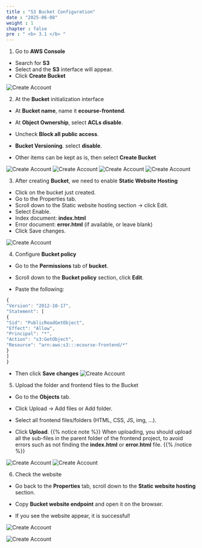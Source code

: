 ```yaml
---
title : "S3 Bucket Configuration"
date : "2025-06-08"
weight : 1
chapter : false
pre : " <b> 3.1 </b> "
---
```


1. Go to **AWS Console**
- Search for **S3**
- Select and the **S3** interface will appear.
- Click **Create Bucket**

![Create Account](/NestJS-AWS-workshop/images/03/S3.png)

2. At the **Bucket** initialization interface
- At **Bucket name**, name it **ecourse-frontend**.

- At **Object Ownership**, select **ACLs disable**.

- Uncheck **Block all public access**.

- **Bucket Versioning**. select **disable**.

- Other items can be kept as is, then select **Create Bucket**

![Create Account](/NestJS-AWS-workshop/images/03/s32.PNG)
![Create Account](/NestJS-AWS-workshop/images/03/S33.PNG)
![Create Account](/NestJS-AWS-workshop/images/03/S34.PNG)
![Create Account](/NestJS-AWS-workshop/images/03/S35.PNG)

3. After creating **Bucket**, we need to enable **Static Website Hosting**
- Click on the bucket just created.
- Go to the Properties tab.
- Scroll down to the Static website hosting section → click Edit.
- Select Enable.
- Index document: **index.html**
- Error document: **error.html** (if available, or leave blank)
- Click Save changes.

![Create Account](/NestJS-AWS-workshop/images/03/S36.PNG)

4. Configure **Bucket policy**

- Go to the **Permissions** tab of **bucket**.

- Scroll down to the **Bucket policy** section, click **Edit**.
- Paste the following:

```js
{
"Version": "2012-10-17",
"Statement": [
{
"Sid": "PublicReadGetObject",
"Effect": "Allow",
"Principal": "*",
"Action": "s3:GetObject",
"Resource": "arn:aws:s3:::ecourse-frontend/*"
}
]
}
```

- Then click **Save changes**
![Create Account](/NestJS-AWS-workshop/images/03/S37.png)

5. Upload the folder and frontend files to the Bucket

- Go to the **Objects** tab.

- Click Upload → Add files or Add folder.

- Select all frontend files/folders (HTML, CSS, JS, img, ...).

- Click **Upload**.
{{% notice note %}}
When uploading, you should upload all the sub-files in the parent folder of the frontend project, to avoid errors such as not finding the **index.html** or **error.html** file.
{{% /notice %}}

![Create Account](/NestJS-AWS-workshop/images/03/S38.png)
![Create Account](/NestJS-AWS-workshop/images/03/S39.png)

6. Check the website
- Go back to the **Properties** tab, scroll down to the **Static website hosting** section.

- Copy **Bucket website endpoint** and open it on the browser.

- If you see the website appear, it is successful!

![Create Account](/NestJS-AWS-workshop/images/03/S310.png)

![Create Account](/NestJS-AWS-workshop/images/03/S311.png)